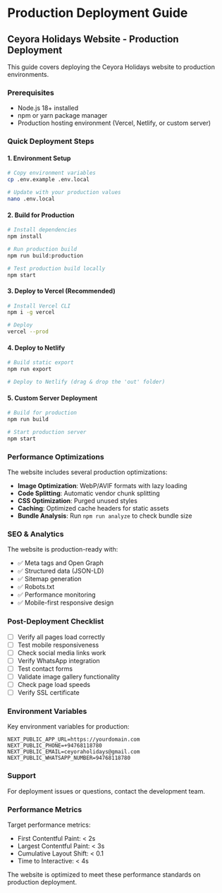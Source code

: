 # Production Deployment Guide

## Ceyora Holidays Website - Production Deployment

This guide covers deploying the Ceyora Holidays website to production environments.

### Prerequisites

- Node.js 18+ installed
- npm or yarn package manager
- Production hosting environment (Vercel, Netlify, or custom server)

### Quick Deployment Steps

#### 1. Environment Setup

```bash
# Copy environment variables
cp .env.example .env.local

# Update with your production values
nano .env.local
```

#### 2. Build for Production

```bash
# Install dependencies
npm install

# Run production build
npm run build:production

# Test production build locally
npm start
```

#### 3. Deploy to Vercel (Recommended)

```bash
# Install Vercel CLI
npm i -g vercel

# Deploy
vercel --prod
```

#### 4. Deploy to Netlify

```bash
# Build static export
npm run export

# Deploy to Netlify (drag & drop the 'out' folder)
```

#### 5. Custom Server Deployment

```bash
# Build for production
npm run build

# Start production server
npm start
```

### Performance Optimizations

The website includes several production optimizations:

- **Image Optimization**: WebP/AVIF formats with lazy loading
- **Code Splitting**: Automatic vendor chunk splitting
- **CSS Optimization**: Purged unused styles
- **Caching**: Optimized cache headers for static assets
- **Bundle Analysis**: Run `npm run analyze` to check bundle size

### SEO & Analytics

The website is production-ready with:

- ✅ Meta tags and Open Graph
- ✅ Structured data (JSON-LD)
- ✅ Sitemap generation
- ✅ Robots.txt
- ✅ Performance monitoring
- ✅ Mobile-first responsive design

### Post-Deployment Checklist

- [ ] Verify all pages load correctly
- [ ] Test mobile responsiveness
- [ ] Check social media links work
- [ ] Verify WhatsApp integration
- [ ] Test contact forms
- [ ] Validate image gallery functionality
- [ ] Check page load speeds
- [ ] Verify SSL certificate

### Environment Variables

Key environment variables for production:

```env
NEXT_PUBLIC_APP_URL=https://yourdomain.com
NEXT_PUBLIC_PHONE=+94768118780
NEXT_PUBLIC_EMAIL=ceyoraholidays@gmail.com
NEXT_PUBLIC_WHATSAPP_NUMBER=94768118780
```

### Support

For deployment issues or questions, contact the development team.

### Performance Metrics

Target performance metrics:

- First Contentful Paint: < 2s
- Largest Contentful Paint: < 3s
- Cumulative Layout Shift: < 0.1
- Time to Interactive: < 4s

The website is optimized to meet these performance standards on production deployment.
